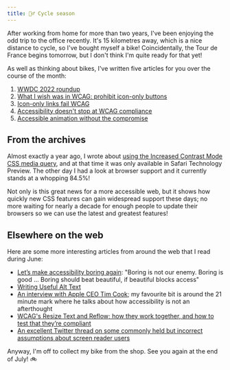 ```yaml
---
title: 🚴‍♂️ Cycle season
---
```


After working from home for more than two years, I've been enjoying the odd trip to the office recently. It's 15 kilometres away, which is a nice distance to cycle, so I've bought myself a bike! Coincidentally, the Tour de France begins tomorrow, but I don't think I'm quite ready for that yet!

As well as thinking about bikes, I've written five articles for you over the course of the month:

1. [WWDC 2022 roundup](https://www.tempertemper.net/blog/wwdc-2022-roundup)
2. [What I wish was in WCAG: prohibit icon-only buttons](https://www.tempertemper.net/blog/what-i-wish-was-in-wcag-prohibit-icon-only-buttons)
3. [Icon-only links fail WCAG](https://www.tempertemper.net/blog/icon-only-links-fail-wcag)
4. [Accessibility doesn't stop at WCAG compliance](https://www.tempertemper.net/blog/accessibility-doesnt-stop-at-wcag-compliance)
5. [Accessible animation without the compromise](https://www.tempertemper.net/blog/accessible-animation-without-the-compromise)


## From the archives

Almost exactly a year ago, I wrote about [using the Increased Contrast Mode CSS media query](https://www.tempertemper.net/blog/using-the-increased-contrast-mode-css-media-query), and at that time it was only available in Safari Technology Preview. The other day I had a look at browser support and it currently stands at a whopping 84.5%!

Not only is this great news for a more accessible web, but it shows how quickly new CSS features can gain widespread support these days; no more waiting for nearly a decade for enough people to update their browsers so we can use the latest and greatest features!


## Elsewhere on the web

Here are some more interesting articles from around the web that I read during June:

- [Let’s make accessibility boring again](https://medium.com/kinandcartacreated/lets-make-accessibility-boring-again-ed4b8da66128): "Boring is not our enemy. Boring is good … Boring should beat beautiful, if beautiful blocks access"
- [Writing Useful Alt Text](https://css-irl.info/writing-useful-alt-text/)
- [An interview with Apple CEO Tim Cook](https://twitter.com/TIME/status/1534174228035026944); my favourite bit is around the 21 minute mark where he talks about how accessibility is not an afterthought
- [WCAG's Resize Text and Reflow; how they work together, and how to test that they’re compliant](https://yatil.net/blog/resize-text-reflow)
- [An excellent Twitter thread on some commonly held but incorrect assumptions about screen reader users](https://twitter.com/jessbudd4/status/1537620188324978688)

Anyway, I'm off to collect my bike from the shop. See you again at the end of July! 🚲
